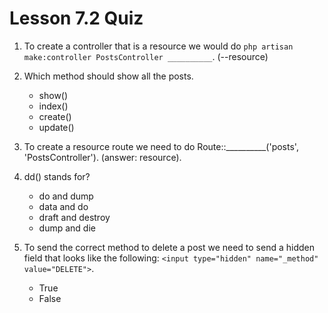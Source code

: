 # Lesson 7.2 Quiz

1. To create a controller that is a resource we would do `php artisan make:controller PostsController __________`. (--resource)

2. Which method should show all the posts.

	- show()
	- index()
	- create()
	- update()

3. To create a resource route we need to do Route::__________('posts', 'PostsController'). (answer: resource).

4. dd() stands for?

	- do and dump
	- data and do
	- draft and destroy
	- dump and die

5. To send the correct method to delete a post we need to send a hidden field that looks like the following: `<input type="hidden" name="_method" value="DELETE">`.

	- True
	- False
